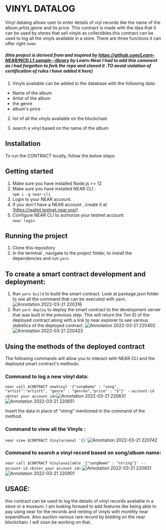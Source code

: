 # VINYL DATALOG
Vinyl datalog allows user to enter details of viyl records like the name of the album,artist,genre and its price. This contract is made with the idea that it can be used by stores that sell vinyls as collectibles.this contract can be used to log all the vinyls available in a store. There are three functions it can offer right now:
##### (this project is derived from and inspired by https://github.com/Learn-NEAR/NCD.L1.sample--library by Learn-Near I had to add this comment as i had forgotten to fork the repo and cloned it .TO avoid violation of certification of rules i have added it here)

1.  Vinyls available can be added to the database with the following data:</br>
- Name of the album
- Artist of the album
- the genre 
- album's price

2. list of all the vinyls available on the blockchain

3. search a vinyl based on the name of the album 

## Installation

To run the CONTRACT locally, follow the below steps:

## Getting started
1. Make sure you have installed Node.js >= 12 
2. Make sure you have installed NEAR CLI :<br>
 ```npm i -g near-cli```
3. Login to your NEAR account.
4. If you don't have a NEAR account , create it at [https://wallet.testnet.near.org/]
5. Configure NEAR CLI to authorize your testnet account:<br>
 `near login`
  


## Running the project
1. Clone this repository
2. In the terminal , navigate to the project folder, to install the dependencies and run `yarn`

## To create a smart contract development and deployment:
1. Run `yarn build` to build the smart contract. Look at package.json folder to see all the command that can be executed with yarn.
![Annotation 2022-03-21 220316](https://user-images.githubusercontent.com/81789395/159311303-570a6f54-a178-4bc4-a823-4ea56b068d91.png)
3. Run `yarn deploy` to deploy the smart contract to the development server that was built in the previous step. This will return the Txn ID of the deployed contract along with a link to near explorer to see various statistics of the deployed contract.
![Annotation 2022-03-21 220402](https://user-images.githubusercontent.com/81789395/159311454-5d9c1a33-2bb9-43bf-a4d9-f52f1654a740.png)
![Annotation 2022-03-21 220423](https://user-images.githubusercontent.com/81789395/159311482-73f4e488-7204-4317-b826-daf2f6db85da.png)


## Using the methods of the deployed contract
The following commands will allow you to interact with NEAR CLI and the deployed smart contract's methods:

### Command to log a new vinyl data:
`near call $CONTRACT newVinyl '{"songName" : "song", "artist":"artistt", "genre" : "genree","price" : "$"}' --account-id <Enter your account id>`![Annotation 2022-03-21 220631](https://user-images.githubusercontent.com/81789395/159311516-902ff90e-318f-4dad-ad03-3fef5e56a920.png)
![Annotation 2022-03-21 220651](https://user-images.githubusercontent.com/81789395/159311531-1f4d9435-0345-488a-954b-a6ad6c605adf.png)


Insert the data in place of "string" mentioned in the command of the method.<br>


### Command to view all the Vinyls : 
`near view $CONTRACT Vinylarsenal '{}'`![Annotation 2022-03-21 220742](https://user-images.githubusercontent.com/81789395/159311546-a8b5cfb4-d13d-4e42-aeba-bd93a81b49a1.png)


### Command to search a vinyl record based on song/album name:
`near call $CONTRACT Vinylavailable '{"songName" : "string"}' --account-id <Enter your account id>`
![Annotation 2022-03-21 220831](https://user-images.githubusercontent.com/81789395/159311574-9668a8c7-4d69-4ac5-948f-c15ea4bf51eb.png)
![Annotation 2022-03-21 220901](https://user-images.githubusercontent.com/81789395/159311584-1021a523-d17b-4b5c-97e0-1966fc3551b5.png)

## USAGE:
this contract can be used to log the details of vinyl records available in a store or a museum. 
I am looking forward to add features like being able to pay using near for the records and renting of vinyls with monthly near expenditure. Also auction various rare record by bidding on the near blockchain.
I will soon be working on that.

